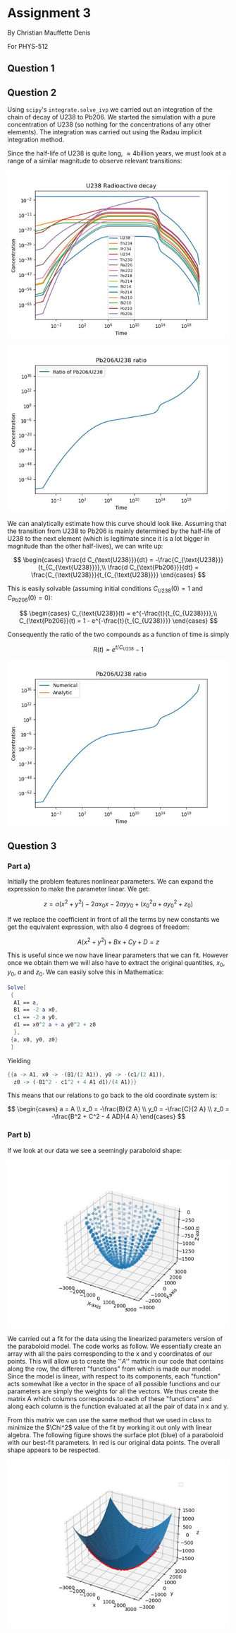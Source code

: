 # Assignment 3

By Christian Mauffette Denis

For PHYS-512

## Question 1

## Question 2

Using `scipy`'s `integrate.solve_ivp` we carried out an integration of the chain of decay of U238 to Pb206. We started the simulation with a pure concentration of U238 (so nothing for the concentrations of any other elements). The integration was carried out using the Radau implicit integration method.

Since the half-life of U238 is quite long, $\approx 4 \text{billion years}$, we must look at a range of a similar magnitude to observe relevant transitions:

![a3q2_decay_plot](figs/a3q2_decay_plot.jpg)

![a3q2_decay_ratio_plot](figs/a3q2_decay_ratio_plot.jpg)

We can analytically estimate how this curve should look like. Assuming that the transition from U238 to Pb206 is mainly determined by the half-life of U238 to the next element (which is legitimate since it is a lot bigger in magnitude than the other half-lives), we can write up:

$$
\begin{cases}
\frac{d C_{\text{U238}}}{dt} = -\frac{C_{\text{U238}}}{t_{C_{\text{U238}}}},\\
\frac{d C_{\text{Pb206}}}{dt} = \frac{C_{\text{U238}}}{t_{C_{\text{U238}}}}
\end{cases}
$$

This is easily solvable (assuming initial conditions $C_{\text{U238}}(0)=1$ and $C_{\text{Pb206}}(0)=0$):

$$
\begin{cases}
C_{\text{U238}}(t) = e^{-\frac{t}{t_{C_{U238}}}},\\
C_{\text{Pb206}}(t) = 1 - e^{-\frac{t}{t_{C_{U238}}}}
\end{cases}
$$

Consequently the ratio of the two compounds as a function of time is simply

$$ R(t) = e^{t/C_{\text{U238}}} - 1$$

![a3q2_decay_ratio_plot](figs/a3q2_analytic_comp.jpg)

## Question 3

### Part a)

Initially the problem features nonlinear parameters. We can expand the expression to make the parameter linear. We get:

$$z = a (x^2 + y^2) - 2 a x_0 x - 2 a y y_0 + (x_0^2 a + a y_0^2 + z_0)$$

If we replace the coefficient in front of all the terms by new constants we get the equivalent expression, with also 4 degrees of freedom:

$$A (x^2 + y^2) + B x + C y + D = z$$

This is useful since we now have linear parameters that we can fit. However once we obtain them we will also have to extract the original quantities, $x_0$, $y_0$, $a$ and $z_0$. We can easily solve this in Mathematica:

```mathematica
Solve[
 {
  A1 == a,
  B1 == -2 a x0,
  c1 == -2 a y0,
  d1 == x0^2 a + a y0^2 + z0
  },
 {a, x0, y0, z0}
 ]
```

Yielding

```mathematica
{{a -> A1, x0 -> -(B1/(2 A1)), y0 -> -(c1/(2 A1)), 
  z0 -> (-B1^2 - c1^2 + 4 A1 d1)/(4 A1)}}
```

This means that our relations to go back to the old coordinate system is:

$$
\begin{cases}
a = A \\
x_0 = -\frac{B}{2 A} \\
y_0 = -\frac{C}{2 A} \\
z_0 = -\frac{B^2 + C^2 - 4 AD}{4 A}
\end{cases}
$$

### Part b)

If we look at our data we see a seemingly paraboloid shape:

![a3q3_paraboloid_data](figs/a3q3_rawdata.jpg)

We carried out a fit for the data using the linearized parameters version of the paraboloid model. The code works as follow. We essentially create an array with all the pairs corresponding to the x and y coordinates of our points. This will allow us to create the ''$A$'' matrix in our code that contains along the row, the different "functions" from which is made our model. Since the model is linear, with respect to its components, each "function" acts somewhat like a vector in the space of all possible functions and our parameters are simply the weights for all the vectors. We thus create the matrix A which columns corresponds to each of these "functions" and along each column is the function evaluated at all the pair of data in x and y. 

From this matrix we can use the same method that we used in class to minimize the $\Chi^2$ value of the fit by working it out only with linear algebra. The following figure shows the surface plot (blue) of a paraboloid with our best-fit parameters. In red is our original data points. The overall shape appears to be respected.

![a3q3_paraboloid_data](figs/a3q3_paraboloid_data.jpg)